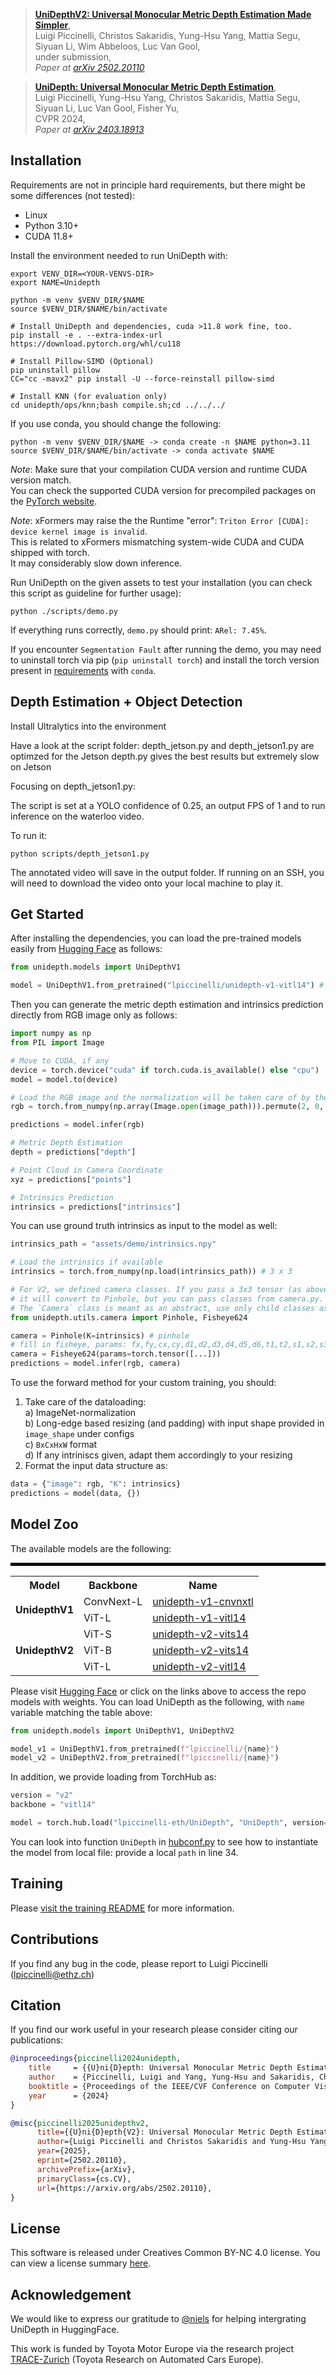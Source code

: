 > [**UniDepthV2: Universal Monocular Metric Depth Estimation Made Simpler**](https://arxiv.org/abs/2502.20110),  
> Luigi Piccinelli, Christos Sakaridis, Yung-Hsu Yang, Mattia Segu, Siyuan Li, Wim Abbeloos, Luc Van Gool,  
> under submission,  
> *Paper at [arXiv 2502.20110](https://arxiv.org/abs/2502.20110.pdf)*  

> [**UniDepth: Universal Monocular Metric Depth Estimation**](https://arxiv.org/abs/2403.18913),  
> Luigi Piccinelli, Yung-Hsu Yang, Christos Sakaridis, Mattia Segu, Siyuan Li, Luc Van Gool, Fisher Yu,  
> CVPR 2024,  
> *Paper at [arXiv 2403.18913](https://arxiv.org/pdf/2403.18913.pdf)*  

## Installation

Requirements are not in principle hard requirements, but there might be some differences (not tested):
- Linux
- Python 3.10+ 
- CUDA 11.8+

Install the environment needed to run UniDepth with:
```shell
export VENV_DIR=<YOUR-VENVS-DIR>
export NAME=Unidepth

python -m venv $VENV_DIR/$NAME
source $VENV_DIR/$NAME/bin/activate

# Install UniDepth and dependencies, cuda >11.8 work fine, too.
pip install -e . --extra-index-url https://download.pytorch.org/whl/cu118

# Install Pillow-SIMD (Optional)
pip uninstall pillow
CC="cc -mavx2" pip install -U --force-reinstall pillow-simd

# Install KNN (for evaluation only)
cd unidepth/ops/knn;bash compile.sh;cd ../../../
```

If you use conda, you should change the following: 
```shell
python -m venv $VENV_DIR/$NAME -> conda create -n $NAME python=3.11
source $VENV_DIR/$NAME/bin/activate -> conda activate $NAME
```

*Note*: Make sure that your compilation CUDA version and runtime CUDA version match.  
You can check the supported CUDA version for precompiled packages on the [PyTorch website](https://pytorch.org/).

*Note*: xFormers may raise the the Runtime "error": `Triton Error [CUDA]: device kernel image is invalid`.  
This is related to xFormers mismatching system-wide CUDA and CUDA shipped with torch.  
It may considerably slow down inference.

Run UniDepth on the given assets to test your installation (you can check this script as guideline for further usage):
```shell
python ./scripts/demo.py
```
If everything runs correctly, `demo.py` should print: `ARel: 7.45%`.

If you encounter `Segmentation Fault` after running the demo, you may need to uninstall torch via pip (`pip uninstall torch`) and install the torch version present in [requirements](requirements.txt) with `conda`.

## Depth Estimation + Object Detection

Install Ultralytics into the environment

Have a look at the script folder:
depth_jetson.py and depth_jetson1.py are optimzed for the Jetson
depth.py gives the best results but extremely slow on Jetson

Focusing on depth_jetson1.py:

The script is set at a YOLO confidence of 0.25, an output FPS of 1 and to run inference on the waterloo video.

To run it: 

````python scripts/depth_jetson1.py````

The annotated video will save in the output folder. If running on an SSH, you will need to download the video onto your local machine to play it.

## Get Started

After installing the dependencies, you can load the pre-trained models easily from [Hugging Face](https://huggingface.co/models?other=UniDepth) as follows:

```python
from unidepth.models import UniDepthV1

model = UniDepthV1.from_pretrained("lpiccinelli/unidepth-v1-vitl14") # or "lpiccinelli/unidepth-v1-cnvnxtl" for the ConvNext backbone
```

Then you can generate the metric depth estimation and intrinsics prediction directly from RGB image only as follows:

```python
import numpy as np
from PIL import Image

# Move to CUDA, if any
device = torch.device("cuda" if torch.cuda.is_available() else "cpu")
model = model.to(device)

# Load the RGB image and the normalization will be taken care of by the model
rgb = torch.from_numpy(np.array(Image.open(image_path))).permute(2, 0, 1) # C, H, W

predictions = model.infer(rgb)

# Metric Depth Estimation
depth = predictions["depth"]

# Point Cloud in Camera Coordinate
xyz = predictions["points"]

# Intrinsics Prediction
intrinsics = predictions["intrinsics"]
```

You can use ground truth intrinsics as input to the model as well:
```python
intrinsics_path = "assets/demo/intrinsics.npy"

# Load the intrinsics if available
intrinsics = torch.from_numpy(np.load(intrinsics_path)) # 3 x 3

# For V2, we defined camera classes. If you pass a 3x3 tensor (as above)
# it will convert to Pinhole, but you can pass classes from camera.py.
# The `Camera` class is meant as an abstract, use only child classes as e.g.:
from unidepth.utils.camera import Pinhole, Fisheye624

camera = Pinhole(K=intrinsics) # pinhole 
# fill in fisheye, params: fx,fy,cx,cy,d1,d2,d3,d4,d5,d6,t1,t2,s1,s2,s3,s4
camera = Fisheye624(params=torch.tensor([...]))
predictions = model.infer(rgb, camera)
```

To use the forward method for your custom training, you should:  
1) Take care of the dataloading:  
  a) ImageNet-normalization  
  b) Long-edge based resizing (and padding) with input shape provided in `image_shape` under configs  
  c) `BxCxHxW` format  
  d) If any intriniscs given, adapt them accordingly to your resizing  
2) Format the input data structure as:  
```python
data = {"image": rgb, "K": intrinsics}
predictions = model(data, {})
```

## Model Zoo

The available models are the following:

<table border="0">
    <tr>
        <th>Model</th>
        <th>Backbone</th>
        <th>Name</th>
    </tr>
    <tr>
        <td rowspan="2"><b>UnidepthV1</b></td>
        <td>ConvNext-L</td>
        <td><a href="https://huggingface.co/lpiccinelli/unidepth-v1-cnvnxtl">unidepth-v1-cnvnxtl</a></td>
    </tr>
    <tr>
        <td>ViT-L</td>
        <td><a href="https://huggingface.co/lpiccinelli/unidepth-v1-vitl14">unidepth-v1-vitl14</a></td>
    </tr>
    <hr style="border: 2px solid black;">
    <tr>
        <td rowspan="3"><b>UnidepthV2</b></td>
        <td>ViT-S</td>
        <td><a href="https://huggingface.co/lpiccinelli/unidepth-v2-vits14">unidepth-v2-vits14</a></td>
    </tr>
    <tr>
        <td>ViT-B</td>
        <td><a href="https://huggingface.co/lpiccinelli/unidepth-v2-vitb14">unidepth-v2-vits14</a></td>
    </tr>
    <tr>
        <td>ViT-L</td>
        <td><a href="https://huggingface.co/lpiccinelli/unidepth-v2-vitl14">unidepth-v2-vitl14</a></td>
    </tr>
</table>

Please visit [Hugging Face](https://huggingface.co/lpiccinelli) or click on the links above to access the repo models with weights.
You can load UniDepth as the following, with `name` variable matching the table above:

```python
from unidepth.models import UniDepthV1, UniDepthV2

model_v1 = UniDepthV1.from_pretrained(f"lpiccinelli/{name}")
model_v2 = UniDepthV2.from_pretrained(f"lpiccinelli/{name}")
```

In addition, we provide loading from TorchHub as:

```python
version = "v2"
backbone = "vitl14"

model = torch.hub.load("lpiccinelli-eth/UniDepth", "UniDepth", version=version, backbone=backbone, pretrained=True, trust_repo=True, force_reload=True)
```

You can look into function `UniDepth` in [hubconf.py](hubconf.py) to see how to instantiate the model from local file: provide a local `path` in line 34.


## Training

Please [visit the training README](scripts/README.md) for more information.

## Contributions

If you find any bug in the code, please report to Luigi Piccinelli (lpiccinelli@ethz.ch)


## Citation

If you find our work useful in your research please consider citing our publications:
```bibtex
@inproceedings{piccinelli2024unidepth,
    title     = {{U}ni{D}epth: Universal Monocular Metric Depth Estimation},
    author    = {Piccinelli, Luigi and Yang, Yung-Hsu and Sakaridis, Christos and Segu, Mattia and Li, Siyuan and Van Gool, Luc and Yu, Fisher},
    booktitle = {Proceedings of the IEEE/CVF Conference on Computer Vision and Pattern Recognition (CVPR)},
    year      = {2024}
}
```

```bibtex
@misc{piccinelli2025unidepthv2,
      title={{U}ni{D}epth{V2}: Universal Monocular Metric Depth Estimation Made Simpler}, 
      author={Luigi Piccinelli and Christos Sakaridis and Yung-Hsu Yang and Mattia Segu and Siyuan Li and Wim Abbeloos and Luc Van Gool},
      year={2025},
      eprint={2502.20110},
      archivePrefix={arXiv},
      primaryClass={cs.CV},
      url={https://arxiv.org/abs/2502.20110}, 
}
```

## License

This software is released under Creatives Common BY-NC 4.0 license. You can view a license summary [here](LICENSE).


## Acknowledgement

We would like to express our gratitude to [@niels](https://huggingface.co/nielsr) for helping intergrating UniDepth in HuggingFace.

This work is funded by Toyota Motor Europe via the research project [TRACE-Zurich](https://trace.ethz.ch) (Toyota Research on Automated Cars Europe).
